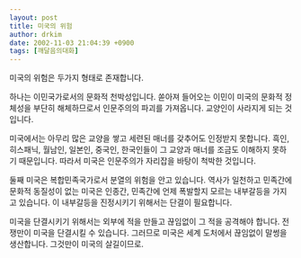 ```yaml
---
layout: post
title: 미국의 위험
author: drkim
date: 2002-11-03 21:04:39 +0900
tags: [깨달음의대화]
---
```

미국의 위험은 두가지 형태로 존재합니다.
  

  
하나는 이민국가로서의 문화적 천박성입니다. 쏟아져 들어오는 이민이 미국의 문화적 정체성을 부단히 해체하므로서 인문주의의 파괴를 가져옵니다. 교양인이 사라지게 되는 것입니다.
  

  
미국에서는 아무리 많은 교양을 쌓고 세련된 매너를 갖추어도 인정받지 못합니다. 흑인, 히스패닉, 월남인, 일본인, 중국인, 한국인들이 그 교양과 매너를 조금도 이해하지 못하기 때문입니다. 따라서 미국은 인문주의가 자리잡을 바탕이 척박한 것입니다.
  

  
둘째 미국은 복합민족국가로서 분열의 위험을 안고 있습니다. 역사가 일천하고 민족간에 문화적 동질성이 없는 미국은 인종간, 민족간에 언제 폭발할지 모르는 내부갈등을 가지고 있습니다. 이 내부갈등을 진정시키기 위해서는 단결이 필요합니다.
  

  
미국을 단결시키기 위해서는 외부에 적을 만들고 끊임없이 그 적을 공격해야 합니다. 전쟁만이 미국을 단결시킬 수 있습니다. 그러므로 미국은 세계 도처에서 끊임없이 말썽을 생산합니다. 그것만이 미국의 살길이므로.